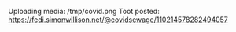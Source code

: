 Uploading media: /tmp/covid.png
Toot posted: https://fedi.simonwillison.net/@covidsewage/110214578282494057
